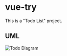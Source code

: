 # vue-try

This is a "Todo List" project.

## UML
![Todo Diagram](http://www.plantuml.com/plantuml/proxy?src=https://raw.githubusercontent.com/li-kuan-gi/vue-try/master/uml/todo.puml)